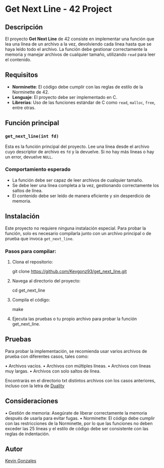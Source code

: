 # Get Next Line - 42 Project

## Descripción

El proyecto **Get Next Line** de 42 consiste en implementar una función que lea una línea de un archivo a la vez, devolviendo cada línea hasta que se haya leído todo el archivo. La función debe gestionar correctamente la memoria y manejar archivos de cualquier tamaño, utilizando `read` para leer el contenido.

## Requisitos

- **Norminette**: El código debe cumplir con las reglas de estilo de la Norminette de 42.
- **Lenguaje**: El proyecto debe ser implementado en C.
- **Librerías**: Uso de las funciones estándar de C como `read`, `malloc`, `free`, entre otras.

## Función principal

### `get_next_line(int fd)`

Esta es la función principal del proyecto. Lee una línea desde el archivo cuyo descriptor de archivo es `fd` y la devuelve. Si no hay más líneas o hay un error, devuelve `NULL`.

### Comportamiento esperado

- La función debe ser capaz de leer archivos de cualquier tamaño.
- Se debe leer una línea completa a la vez, gestionando correctamente los saltos de línea.
- El contenido debe ser leído de manera eficiente y sin desperdicio de memoria.

## Instalación

Este proyecto no requiere ninguna instalación especial. Para probar la función, solo es necesario compilarla junto con un archivo principal o de prueba que invoca `get_next_line`.

### Pasos para compilar:

1. Clona el repositorio:

   git clone https://github.com/Kevgonz93/get_next_line.git

2. Navega al directorio del proyecto:

   cd get_next_line

3. Compila el código:

   make

4. Ejecuta las pruebas o tu propio archivo para probar la función get_next_line.

## Pruebas

Para probar la implementación, se recomienda usar varios archivos de prueba con diferentes casos, tales como:

• Archivos vacíos.
• Archivos con múltiples líneas.
• Archivos con líneas muy largas.
• Archivos con solo saltos de línea.

Encontrarás en el directorio txt distintos archivos con los casos anteriores, incluso con la letra de [Duality](https://www.youtube.com/watch?v=6fVE8kSM43I)

## Consideraciones

• Gestión de memoria: Asegúrate de liberar correctamente la memoria después de usarla para evitar fugas.
• Norminette: El código debe cumplir con las restricciones de la Norminette, por lo que las funciones no deben exceder las 25 líneas y el estilo de código debe ser consistente con las reglas de indentación.

## Autor

[Kevin Gonzales](https://github.com/Kevgonz93)
